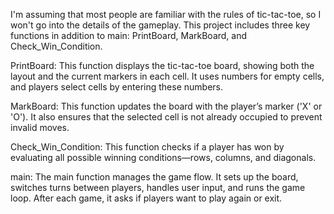 I'm assuming that most people are familiar with the rules of tic-tac-toe, so I won't go into the details of the gameplay. This project includes three key functions in addition to main: PrintBoard, MarkBoard, and Check_Win_Condition.

PrintBoard: This function displays the tic-tac-toe board, showing both the layout and the current markers in each cell. It uses numbers for empty cells, and players select cells by entering these numbers.

MarkBoard: This function updates the board with the player’s marker ('X' or 'O'). It also ensures that the selected cell is not already occupied to prevent invalid moves.

Check_Win_Condition: This function checks if a player has won by evaluating all possible winning conditions—rows, columns, and diagonals.

main: The main function manages the game flow. It sets up the board, switches turns between players, handles user input, and runs the game loop. After each game, it asks if players want to play again or exit.
